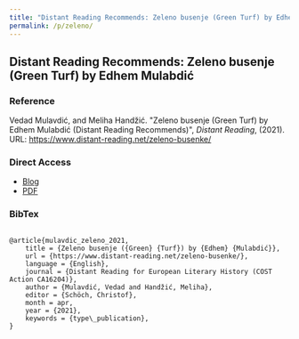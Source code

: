 ```yaml
---
title: "Distant Reading Recommends: Zeleno busenje (Green Turf) by Edhem Mulabdić"
permalink: /p/zeleno/
---
```


<meta name="citation_title" content="Distant Reading Recommends: Zeleno busenje (Green Turf) by Edhem Mulabdić">
<meta name="citation_author" content="Luminița Andrada Baldovin">
<meta name="citation_author" content="Georgiana Aurelia Crivăț">
<meta name="citation_author" content="Gianina Drăgan">
<meta name="citation_author" content="Diana Florentina Geantă">
<meta name="citation_author" content="Andra-Mihaela Vlădoiu">
<meta name="citation_publication_date" content="2021-04-19">
<meta name="citation_blog_title" content="Distant Reading Recommends">
<meta name="citation_blog_publisher" content="http://distant-reading.net">

## Distant Reading Recommends: Zeleno busenje (Green Turf) by Edhem Mulabdić

### Reference

Vedad Mulavdić, and Meliha Handžić. "Zeleno busenje (Green Turf) by Edhem Mulabdić (Distant Reading Recommends)", _Distant Reading_, (2021). URL: https://www.distant-reading.net/zeleno-busenke/

### Direct Access

- [Blog](https://www.distant-reading.net/zeleno-busenke/)
- [PDF](https://github.com/distantreading/compendium/blob/main/f/zeleno.pdf)

### BibTex

```

@article{mulavdic_zeleno_2021,
	title = {Zeleno busenje ({Green} {Turf}) by {Edhem} {Mulabdić}},
	url = {https://www.distant-reading.net/zeleno-busenke/},
	language = {English},
	journal = {Distant Reading for European Literary History (COST Action CA16204)},
	author = {Mulavdić, Vedad and Handžić, Meliha},
	editor = {Schöch, Christof},
	month = apr,
	year = {2021},
	keywords = {type\_publication},
}

```

<span class='Z3988' title='url_ver=Z39.88-2004&amp;ctx_ver=Z39.88-2004&amp;rfr_id=info%3Asid%2Fzotero.org%3A2&amp;rft_val_fmt=info%3Aofi%2Ffmt%3Akev%3Amtx%3Ajournal&amp;rft.genre=article&amp;rft.atitle=Zeleno%20busenje%20(Green%20Turf)%20by%20Edhem%20Mulabdi%C4%87&amp;rft.jtitle=Distant%20Reading%20for%20European%20Literary%20History%20(COST%20Action%20CA16204)&amp;rft.aufirst=Vedad&amp;rft.aulast=Mulavdi%C4%87&amp;rft.au=Vedad%20Mulavdi%C4%87&amp;rft.au=Meliha%20Hand%C5%BEi%C4%87&amp;rft.au=Christof%20Sch%C3%B6ch&amp;rft.date=2021-04-19&amp;rft.language=English'></span>
